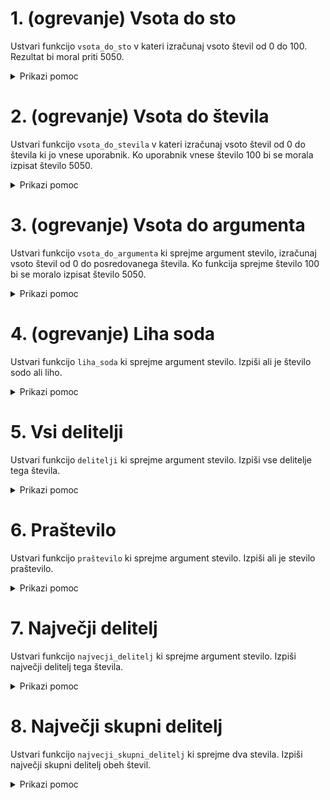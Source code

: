 # 1. (ogrevanje) Vsota do sto

Ustvari funkcijo `vsota_do_sto` v kateri izračunaj vsoto števil od 0 do 100.
Rezultat bi moral priti 5050.

<details>

<summary>Prikazi pomoc</summary>

```python
def funkcija():
	print("Hello")

while (True):
	print("Hello")
	break

if (True):
	print("True")
```

</details>


# 2. (ogrevanje) Vsota do števila

Ustvari funkcijo `vsota_do_stevila` v kateri izračunaj vsoto števil od 0 do števila ki jo vnese uporabnik.
Ko uporabnik vnese število 100 bi se morala izpisat število 5050.


<details>

<summary>Prikazi pomoc</summary>

```python
input("Vnesi text")
int("234")

def funkcija():
	print("Hello")

while (True):
	print("Hello")
	break

if (True):
	print("True")
```

</details>


# 3. (ogrevanje) Vsota do argumenta

Ustvari funkcijo `vsota_do_argumenta` ki sprejme argument stevilo, izračunaj vsoto števil od 0 do posredovanega števila.
Ko funkcija sprejme število 100 bi se moralo izpisat število 5050.

<details>

<summary>Prikazi pomoc</summary>

```python
def funkcija(a):
	print(a)

while (True):
	print("Hello")
	break

if (True):
	print("True")

input("Vnesi text")
int("234")
```

</details>

# 4. (ogrevanje) Liha soda

Ustvari funkcijo `liha_soda` ki sprejme argument stevilo. Izpiši ali je število sodo ali liho.

<details>

<summary>Prikazi pomoc</summary>

```python
ostanek = 10 % 5

def funkcija(a):
  print(a)

if (True):
	print("True")
```

</details>

# 5. Vsi delitelji

Ustvari funkcijo `delitelji` ki sprejme argument stevilo. Izpiši vse delitelje tega števila.

<details>

<summary>Prikazi pomoc</summary>

```python
ostanek = 10 % 5

def funkcija(a):
	print(a)

while (True):
	print("Hello")
	break

for i in range(0, 10, 1):
	print(i)

if (True):
	print("True")
```

</details>

# 6. Praštevilo

Ustvari funkcijo `praštevilo` ki sprejme argument stevilo. Izpiši ali je stevilo praštevilo.

<details>

<summary>Prikazi pomoc</summary>

```python
ostanek = 10 % 5

def funkcija():
	print("Hello")

while (True):
	print("Hello")

for i in range(0, 10, 1):
	print(i)

if (True):
	print("True")
```

</details>

# 7. Največji delitelj

Ustvari funkcijo `najvecji_delitelj` ki sprejme argument stevilo. Izpiši največji delitelj tega števila.

<details>

<summary>Prikazi pomoc</summary>

```python
ostanek = 10 % 5

def funkcija():
	print("Hello")

while (True):
	print("Hello")

for i in range(0, 10, 1):
	print(i)

if (True):
	print("True")
```

</details>

# 8. Največji skupni delitelj

Ustvari funkcijo `najvecji_skupni_delitelj` ki sprejme dva stevila. Izpiši največji skupni delitelj obeh števil.

<details>

<summary>Prikazi pomoc</summary>

```python
ostanek = 10 % 5

def funkcija():
	print("Hello")

while (True):
	print("Hello")

for i in range(0, 10, 1):
	print(i)

if (True):
	print("True")
```

</details>
